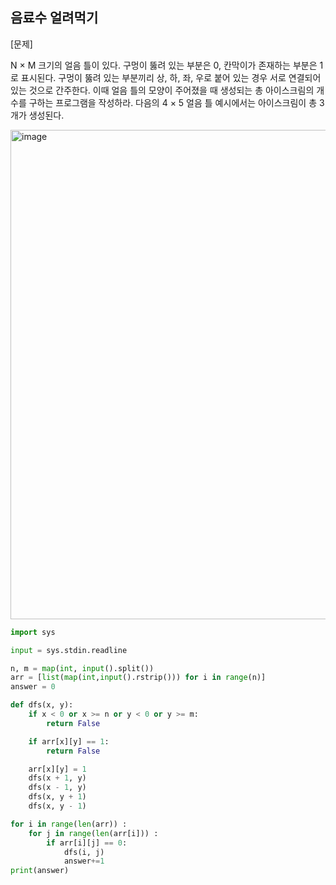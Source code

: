 ## 음료수 얼려먹기
[문제]

N × M 크기의 얼음 틀이 있다. 구멍이 뚫려 있는 부분은 0, 칸막이가 존재하는 부분은 1로 표시된다. 
구멍이 뚫려 있는 부분끼리 상, 하, 좌, 우로 붙어 있는 경우 서로 연결되어 있는 것으로 간주한다. 
이때 얼음 틀의 모양이 주어졌을 때 생성되는 총 아이스크림의 개수를 구하는 프로그램을 작성하라. 
다음의 4 × 5 얼음 틀 예시에서는 아이스크림이 총 3개가 생성된다.

<img width="783" alt="image" src="https://github.com/alswp006/hamham-Algorithm-study/assets/102672547/d354e7ff-4cc4-48c1-8982-b796359c74ed">

``` python
import sys

input = sys.stdin.readline

n, m = map(int, input().split())
arr = [list(map(int,input().rstrip())) for i in range(n)]
answer = 0

def dfs(x, y):
    if x < 0 or x >= n or y < 0 or y >= m:
        return False

    if arr[x][y] == 1:
        return False

    arr[x][y] = 1
    dfs(x + 1, y)
    dfs(x - 1, y)
    dfs(x, y + 1)
    dfs(x, y - 1)

for i in range(len(arr)) :
    for j in range(len(arr[i])) :
        if arr[i][j] == 0:
            dfs(i, j)
            answer+=1
print(answer)
```
